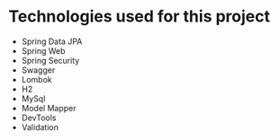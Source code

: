# Technologies used for this project
- Spring Data JPA
- Spring Web
- Spring Security
- Swagger
- Lombok
- H2
- MySql
- Model Mapper
- DevTools
- Validation


